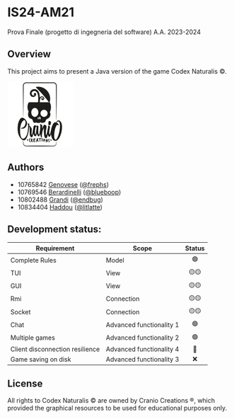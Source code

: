 # IS24-AM21
Prova Finale (progetto di ingegneria del software) A.A. 2023-2024



## Overview
 This project aims to present a Java version of the game Codex Naturalis ©. 
 
 ![Publisher](graphic_resources/publisher.png)



## Authors
- 10765842 [Genovese](francesco1.genovese@mail.polimi.it) ([@frephs](https://github.com/frephs))
- 10769546 [Berardinelli](10769546@polimi.it)  ([@blueboop](https://github.com/blueboop))
- 10802488 [Grandi](federico1.grandi@mail.polimi.it) ([@endbug](https://github.com/endbug))
- 10834404 [Haddou](hamza.haddou@mail.polimi.it) ([@litlatte](https://github.com/litlatte))


## Development status:

| Requirement | Scope| Status |
|-------------|---|:-------:|
| Complete Rules | Model| 🟢 |
| TUI | View| 🟡🟡|
| GUI | View |🟡🟡 |
| Rmi  | Connection | 🟡🟡|
| Socket | Connection| 🟡🟡 | 
| Chat | Advanced functionality 1 | 🟢|
| Multiple games  | Advanced functionality 2| 🟢
| Client disconnection resilience |Advanced functionality 4 | 🔴|
| Game saving on disk | Advanced functionality 3 | ❌ |

## License
All rights to Codex Naturalis © are owned by Cranio Creations ®, which provided the graphical resources to be used for educational purposes only.
